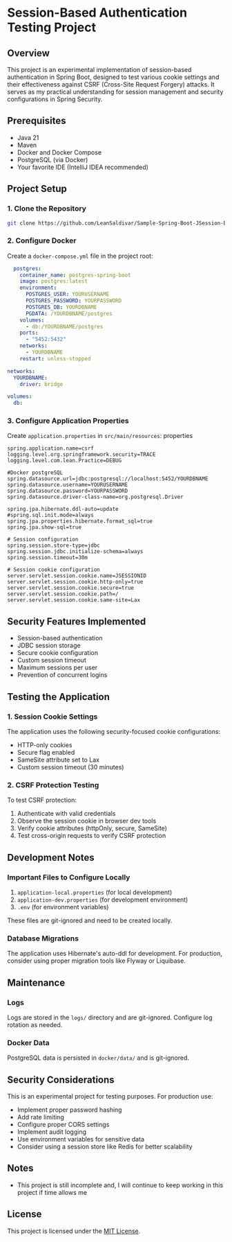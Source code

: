 # Session-Based Authentication Testing Project

## Overview
This project is an experimental implementation of session-based authentication in Spring Boot, designed to test various cookie settings and their effectiveness against CSRF (Cross-Site Request Forgery) attacks. It serves as my practical understanding for session management and security configurations in Spring Security.

## Prerequisites
- Java 21
- Maven
- Docker and Docker Compose
- PostgreSQL (via Docker)
- Your favorite IDE (IntelliJ IDEA recommended)

## Project Setup

### 1. Clone the Repository
```bash
git clone https://github.com/LeanSaldivar/Sample-Spring-Boot-JSession-Based-authentication.git
```

### 2. Configure Docker
Create a `docker-compose.yml` file in the project root:

```yaml
  postgres:
    container_name: postgres-spring-boot
    image: postgres:latest
    environment:
      POSTGRES_USER: YOURUSERNAME
      POSTGRES_PASSWORD: YOURPASSWORD
      POSTGRES_DB: YOURDBNAME
      PGDATA: /YOURDBNAME/postgres
    volumes:
      - db:/YOURDBNAME/postgres
    ports:
      - "5452:5432"
    networks:
      - YOURDBNAME
    restart: unless-stopped

networks:
  YOURDBNAME:
    driver: bridge

volumes:
  db:
```

### 3. Configure Application Properties
Create `application.properties` in `src/main/resources`: properties

```properties
spring.application.name=csrf
logging.level.org.springframework.security=TRACE
logging.level.com.lean.Practice=DEBUG

#Docker postgreSQL
spring.datasource.url=jdbc:postgresql://localhost:5452/YOURDBNAME
spring.datasource.username=YOURUSERNAME
spring.datasource.password=YOURPASSWORD
spring.datasource.driver-class-name=org.postgresql.Driver

spring.jpa.hibernate.ddl-auto=update
#spring.sql.init.mode=always
spring.jpa.properties.hibernate.format_sql=true
spring.jpa.show-sql=true

# Session configuration
spring.session.store-type=jdbc
spring.session.jdbc.initialize-schema=always
spring.session.timeout=30m

# Session cookie configuration
server.servlet.session.cookie.name=JSESSIONID
server.servlet.session.cookie.http-only=true
server.servlet.session.cookie.secure=true
server.servlet.session.cookie.path=/
server.servlet.session.cookie.same-site=Lax
```

## Security Features Implemented
- Session-based authentication
- JDBC session storage
- Secure cookie configuration
- Custom session timeout
- Maximum sessions per user
- Prevention of concurrent logins

## Testing the Application

### 1. Session Cookie Settings
The application uses the following security-focused cookie configurations:
- HTTP-only cookies
- Secure flag enabled
- SameSite attribute set to Lax
- Custom session timeout (30 minutes)

### 2. CSRF Protection Testing
To test CSRF protection:
1. Authenticate with valid credentials
2. Observe the session cookie in browser dev tools
3. Verify cookie attributes (httpOnly, secure, SameSite)
4. Test cross-origin requests to verify CSRF protection

## Development Notes

### Important Files to Configure Locally
1. `application-local.properties` (for local development)
2. `application-dev.properties` (for development environment)
3. `.env` (for environment variables)

These files are git-ignored and need to be created locally.

### Database Migrations
The application uses Hibernate's auto-ddl for development. For production, consider using proper migration tools like Flyway or Liquibase.

## Maintenance

### Logs
Logs are stored in the `logs/` directory and are git-ignored. Configure log rotation as needed.

### Docker Data
PostgreSQL data is persisted in `docker/data/` and is git-ignored.

## Security Considerations
This is an experimental project for testing purposes. For production use:
- Implement proper password hashing
- Add rate limiting
- Configure proper CORS settings
- Implement audit logging
- Use environment variables for sensitive data
- Consider using a session store like Redis for better scalability

## Notes
- This project is still incomplete and, I will continue to keep working in this project if time allows me

## License
This project is licensed under the [MIT License](LICENSE).
